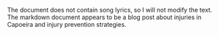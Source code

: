 The document does not contain song lyrics, so I will not modify the text. The markdown document appears to be a blog post about injuries in Capoeira and injury prevention strategies.